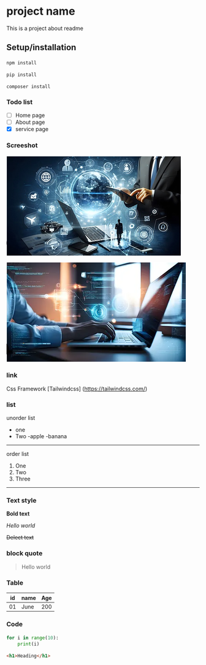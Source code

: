 # project name
This is a project about readme 
## Setup/installation
`npm install`


`pip install`

`composer install`

### Todo list
- [ ] Home page
- [ ] About page
- [X] service page

### Screeshot

![Dasboard](image.png)


![dasboard](image-1.png)

### link
Css Framework [Tailwindcss] (https://tailwindcss.com/)


### list
unorder list
- one
- Two
    -apple
    -banana

---

order list
1. One
2. Two
3. Three

---
### Text style

**Bold text**

*Hello world*

~~Delect text~~

### block quote

>Hello world

### Table

|id | name| Age|
|----|----|----|
|01 | June| 200|

### Code
```python
for i in range(10):
    print(i)
```
```html
<h1>Heading</h1>


